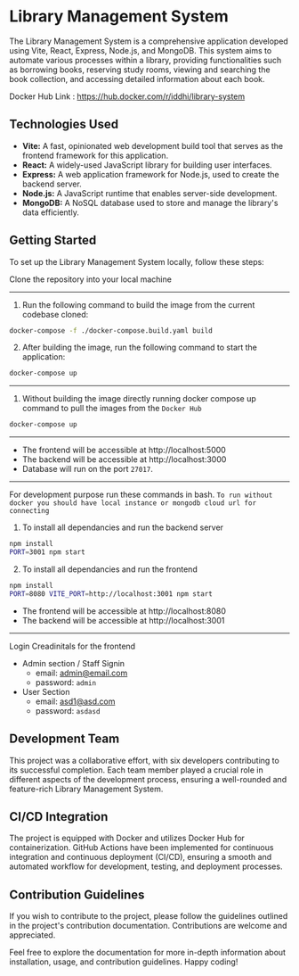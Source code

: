 # Library Management System

The Library Management System is a comprehensive application developed using Vite, React, Express, Node.js, and MongoDB. This system aims to automate various processes within a library, providing functionalities such as borrowing books, reserving study rooms, viewing and searching the book collection, and accessing detailed information about each book.

Docker Hub Link : https://hub.docker.com/r/iddhi/library-system

## Technologies Used

-   **Vite:** A fast, opinionated web development build tool that serves as the frontend framework for this application.
-   **React:** A widely-used JavaScript library for building user interfaces.
-   **Express:** A web application framework for Node.js, used to create the backend server.
-   **Node.js:** A JavaScript runtime that enables server-side development.
-   **MongoDB:** A NoSQL database used to store and manage the library's data efficiently.

## Getting Started

To set up the Library Management System locally, follow these steps:

Clone the repository into your local machine

---

1. Run the following command to build the image from the current codebase cloned:

```bash
docker-compose -f ./docker-compose.build.yaml build
```

2. After building the image, run the following command to start the application:

```bash
docker-compose up
```

---

1. Without building the image directly running docker compose up command to pull the images from the `Docker Hub`

```bash
docker-compose up
```

---

-   The frontend will be accessible at http://localhost:5000
-   The backend will be accessible at http://localhost:3000
-   Database will run on the port `27017`.

---

For development purpose run these commands in bash.
`To run without docker you should have local instance or mongodb cloud url for connecting`

1. To install all dependancies and run the backend server

```bash
npm install
PORT=3001 npm start
```

2. To install all dependancies and run the frontend

```bash
npm install
PORT=8080 VITE_PORT=http://localhost:3001 npm start
```

-   The frontend will be accessible at http://localhost:8080
-   The backend will be accessible at http://localhost:3001

---

Login Creadinitals for the frontend

-   Admin section / Staff Signin
    -   email: admin@email.com
    -   password: `admin`
-   User Section
    -   email: asd1@asd.com
    -   password: `asdasd`

## Development Team

This project was a collaborative effort, with six developers contributing to its successful completion. Each team member played a crucial role in different aspects of the development process, ensuring a well-rounded and feature-rich Library Management System.

## CI/CD Integration

The project is equipped with Docker and utilizes Docker Hub for containerization. GitHub Actions have been implemented for continuous integration and continuous deployment (CI/CD), ensuring a smooth and automated workflow for development, testing, and deployment processes.

## Contribution Guidelines

If you wish to contribute to the project, please follow the guidelines outlined in the project's contribution documentation. Contributions are welcome and appreciated.

Feel free to explore the documentation for more in-depth information about installation, usage, and contribution guidelines. Happy coding!
